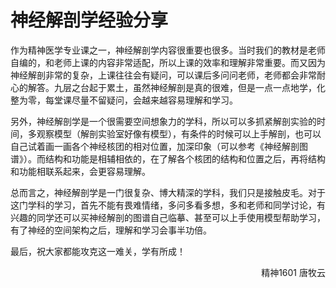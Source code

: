 # 神经解剖学经验分享

作为精神医学专业课之一，神经解剖学内容很重要也很多。当时我们的教材是老师自编的，和老师上课的内容非常适配，所以上课的效率和理解非常重要。而又因为神经解剖非常的复杂，上课往往会有疑问，可以课后多问问老师，老师都会非常耐心的解答。九层之台起于累土，虽然神经解剖是真的很难，但是一点一点地学，化整为零，每堂课尽量不留疑问，会越来越容易理解和学习。

另外，神经解剖学是一个很需要空间想象力的学科，所以可以多抓紧解剖实验的时间，多观察模型（解剖实验室好像有模型），有条件的时候可以上手解剖，也可以自己试着画一画各个神经核团的相对位置，加深印象（可以参考《神经解剖图谱》）。而结构和功能是相辅相依的，在了解各个核团的结构和位置之后，再将结构和功能相联系起来，会更容易理解。

总而言之，神经解剖学是一门很复杂、博大精深的学科，我们只是接触皮毛。对于这门学科的学习，首先不能有畏难情绪，多问多看多想，多和老师和同学讨论，有兴趣的同学还可以买神经解剖的图谱自己临摹、甚至可以上手使用模型帮助学习，有了神经的空间架构之后，理解和学习会事半功倍。

最后，祝大家都能攻克这一难关，学有所成！

<p align="right">精神1601 唐牧云</p>
